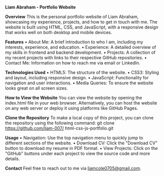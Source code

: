 **Liam Abraham - Portfolio Website**

**Overview**
This is the personal portfolio website of Liam Abraham, showcasing my experience, projects, and how to get in touch with me. The website is built using HTML, CSS, and JavaScript, with a responsive design that works well on both desktop and mobile devices.

**Features**
•	About Me: A brief introduction to who I am, including my interests, experience, and education.
•	Experience: A detailed overview of my skills in frontend and backend development.
•	Projects: A collection of my recent projects with links to their respective GitHub repositories.
•	Contact Me: Information on how to reach me via email or LinkedIn.

**Technologies Used**
•	HTML5: The structure of the website.
•	CSS3: Styling and layout, including responsive design.
•	JavaScript: Functionality for navigation and user interactions.
•	Media Queries: To ensure the website looks great on all screen sizes.

**How to View the Website**
You can view the website by opening the index.html file in your web browser.
Alternatively, you can host the website on any web server or deploy it using platforms like GitHub Pages.

**Clone the Repository**
To make a local copy of this project, you can clone the repository using the following command:
git clone https://github.com/liam-007/ html-css-js-portfolio.git

**Usage**
•	Navigation: Use the top navigation menu to quickly jump to different sections of the website.
•	Download CV: Click the "Download CV" button to download my resume in PDF format.
•	View Projects: Click on the "GitHub" buttons under each project to view the source code and more details.

**Contact**
Feel free to reach out to me via liamcole0705@gmail.com.
